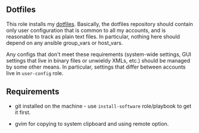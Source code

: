 Dotfiles
--------

This role installs my [dotfiles](https://github.com/janek-warchol/my-dotfiles).
Basically, the dotfiles repository should contain only user configuration
that is common to all my accounts, and is reasonable to track as plain
text files.  In particular, nothing here should depend on any ansible
group_vars or host_vars.

Any configs that don't meet these requirements (system-wide settings, GUI
settings that live in binary files or unwieldy XMLs, etc.) should be
managed by some other means.  In particular, settings that differ between
accounts live in `user-config` role.



Requirements
------------

- git installed on the machine - use `install-software` role/playbook to get
  it first.
  
- gvim for copying to system clipboard and using remote option.
